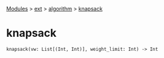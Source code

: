 [Modules](../../index.md) > [ext](../index.md) > [algorithm](./index.md) > [knapsack]()

# knapsack

```
knapsack(vw: List[(Int, Int)], weight_limit: Int) -> Int
```
